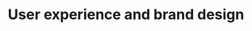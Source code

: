 ---
layout: work
title: "User experience and brand design"
seo_description: "I do user experience and brand strategy and design for mission-driven organizations. Check out my work!"
permalink: "/"
page_class: p-work
js_dependencies: card-click.js

intro: "User experience and brand design for organizations working to improve our world."
cta: 
    body: "This website contains a limited collection of projects I have designed and often contributed code to over the years. Let me know if you’re interested in learning more about my work."
    button-text: "Shoot me an email"
link:
    text: "More about me"
    url: "/about"
    icon: "fa-long-arrow-alt-right"
work-intro: "Selected work"

---